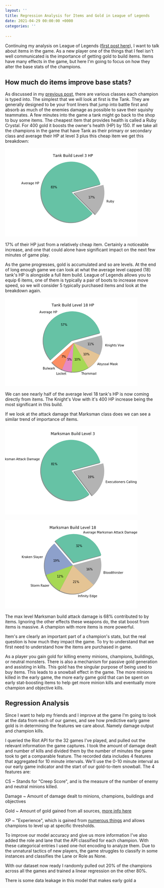 ```yaml
---
layout: ''
title: Regression Analysis for Items and Gold in League of Legends
date: 2021-04-29 00:00:00 +0000
categories: ''

---
```

Continuing my analysis on League of Legends ([first post here](http://jeremywalsh.ca/2021/04/15/league-of-legends-analyzing-champion-basic-stats.html)), I want to talk about items in the game. As a new player one of the things that I feel isn't well communicated is the importance of getting gold to build items. Items have many effects in the game, but here I'm going to focus on how they alter the base stats of the champions.

## How much do items improve base stats?

As discussed in my [previous post,](http://jeremywalsh.ca/2021/04/15/league-of-legends-analyzing-champion-basic-stats.html) there are various classes each champion is typed into. The simplest that we will look at first is the Tank. They are generally designed to be your front liners that jump into battle first and absorb as much of the enemies damage as possible to save their squishy teammates. A few minutes into the game a tank might go back to the shop to buy some items. The cheapest item that provides health is called a Ruby Crystal. For 400 gold it boosts the owner's health (HP) by 150. If we take all the champions in the game that have Tank as their primary or secondary class and average their HP at level 3 plus this cheap item we get this breakdown:

![LoL Tank Level 3 HP Pie Chart](/uploads/tank-build-level-3-hp.png "Tank Champion First Item HP Breakdown")

17% of their HP just from a relatively cheap item. Certainly a noticeable increase, and one that could alone have significant impact on the next few minutes of game play.

As the game progresses, gold is accumulated and so are levels. At the end of long enough game we can look at what the average level capped (18) tank's HP is alongside a full item build. League of Legends allows you to equip 6 items, one of them is typically a pair of boots to increase move speed, so we will consider 5 typically purchased items and look at the breakdown again.

![LoL Tank Level 18 HP Pie Chart](/uploads/tank-build-level-18-hp.png "Tank Champion Level 18 HP Breakdown")

We can see nearly half of the average level 18 tank's HP is now coming directly from items. The Knight's Vow with it's 400 HP increase being the most significant in this build.

If we look at the attack damage that Marksman class does we can see a similar trend of importance of items.

![LoL Marksman Level 3 Attack Damage Pie Chart](/uploads/marksman-build-level-3.png "Marksman Champion Level 3 Attack Damage Breakdown")

![LoL Marksman Level 18 Attack Damage Pie Chart](/uploads/marksman-build-level-18.png "Marksman Champion Level 18 Attack Damage Breakdown")

The max level Marksman build attack damage is 68% contributed to by items. Ignoring the other effects these weapons do, the stat boost from items is massive. A champion with more items is more powerful.

Item's are clearly an important part of a champion's stats, but the real question is how much they impact the game. To try to understand that we first need to understand how the items are purchased in game.

As a player you gain gold for killing enemy minions, champions, buildings, or neutral monsters. There is also a mechanism for passive gold generation and assisting in kills. This gold has the singular purpose of being used to buy items. This leads to a snowball effect in the game. The more minions killed in the early game, the more early game gold that can be spent on early stat-boosting items to help get more minion kills and eventually more champion and objective kills.

## Regression Analysis

Since I want to help my friends and I improve at the game I'm going to look at the data from each of our games, and see how predictive early game gold is in determining the features we care about. Namely damage output and champion kills. 

I queried the Riot API for the 32 games I've played, and pulled out the relevant information the game captures. I took the amount of damage dealt and number of kills and divided them by the number of minutes the game took to get a comparable feature. The recorded data includes 4 features that aggregated for 10 minute intervals. We'll use the 0-10 minute interval as our early game indicator and the start of our gold-to-item snowball. The 4 features are:

CS \~ Stands for "Creep Score", and is the measure of the number of enemy and neutral minions killed.

Damage \~ Amount of damage dealt to minions, champions, buildings and objectives

Gold \~ Amount of gold gained from all sources, [more info here](https://leagueoflegends.fandom.com/wiki/Gold)

XP \~ "Experience", which is gained from [numerous things](https://leagueoflegends.fandom.com/wiki/Experience_(champion)) and allows champions to level up at specific thresholds.

To improve our model accuracy and give us more information I've also added the role and lane that the API classified for each champion. With these categorical entries I used one-hot encoding to analyze them. Due to the unnatural tactics of new players, the game struggles to classify in some instances and classifies the Lane or Role as None.

With our dataset now ready I randomly pulled out 20% of the champions across all the games and trained a linear regression on the other 80%. 

There is some data leakage in this model that makes early gold a 